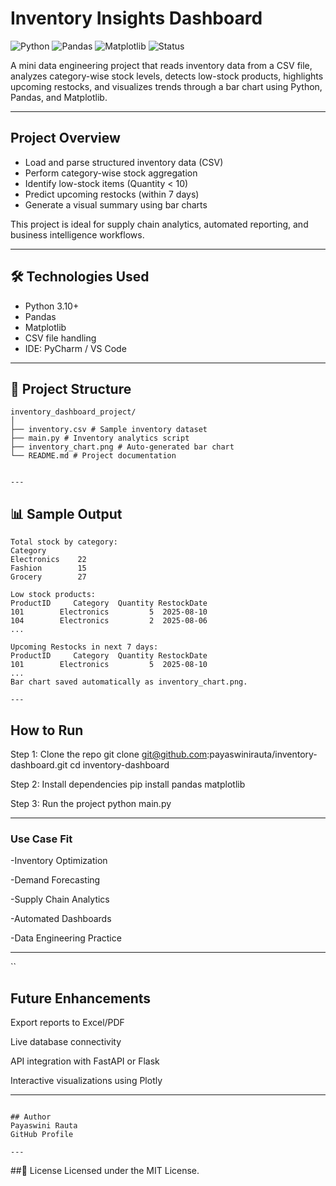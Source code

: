 #  Inventory Insights Dashboard

![Python](https://img.shields.io/badge/Python-3.10+-blue)
![Pandas](https://img.shields.io/badge/Library-pandas-green)
![Matplotlib](https://img.shields.io/badge/Charting-matplotlib-orange)
![Status](https://img.shields.io/badge/Status-Completed-brightgreen)

A mini data engineering project that reads inventory data from a CSV file, analyzes category-wise stock levels, detects low-stock products, highlights upcoming restocks, and visualizes trends through a bar chart using Python, Pandas, and Matplotlib.

---

##  Project Overview

- Load and parse structured inventory data (CSV)
- Perform category-wise stock aggregation
- Identify low-stock items (Quantity < 10)
- Predict upcoming restocks (within 7 days)
- Generate a visual summary using bar charts

This project is ideal for supply chain analytics, automated reporting, and business intelligence workflows.

---

## 🛠️ Technologies Used

- Python 3.10+
- Pandas
- Matplotlib
- CSV file handling
- IDE: PyCharm / VS Code

---

## 📁 Project Structure
```
inventory_dashboard_project/
│
├── inventory.csv # Sample inventory dataset
├── main.py # Inventory analytics script
├── inventory_chart.png # Auto-generated bar chart
└── README.md # Project documentation


---
```
## 📊 Sample Output

```plaintext
Total stock by category:
Category
Electronics    22
Fashion        15
Grocery        27

Low stock products:
ProductID     Category  Quantity RestockDate
101        Electronics         5  2025-08-10
104        Electronics         2  2025-08-06
...

Upcoming Restocks in next 7 days:
ProductID     Category  Quantity RestockDate
101        Electronics         5  2025-08-10
...
Bar chart saved automatically as inventory_chart.png.

---
 ```
## How to Run

Step 1: Clone the repo
git clone git@github.com:payaswinirauta/inventory-dashboard.git
cd inventory-dashboard

Step 2: Install dependencies
pip install pandas matplotlib

Step 3: Run the project
python main.py

---

### Use Case Fit

-Inventory Optimization

-Demand Forecasting

-Supply Chain Analytics

-Automated Dashboards

-Data Engineering Practice

---
``

## Future Enhancements
Export reports to Excel/PDF

Live database connectivity

API integration with FastAPI or Flask

Interactive visualizations using Plotly

---
```

## Author
Payaswini Rauta
GitHub Profile

---
```
##📄 License
Licensed under the MIT License.















